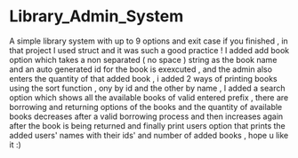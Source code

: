 # Library_Admin_System
A simple library system with up to 9 options and exit case if you finished , in that project I used struct and it was such a good practice !
I added add book option which takes a non separated ( no space ) string as the book name and an auto generated id for the book is exexcuted , and the admin also enters the quantity of that added book , i added 
2 ways of printing books using the sort function , ony by id and the other by name , I added a search option which shows all the available books of valid entered prefix ,
there are borrowing and returning options of the books and the quantity of available books decreases after a valid borrowing process and then increases again after the book is being returned and finally
print users option that prints the added users' names with their ids' and number of added books , hope u like it :) 
